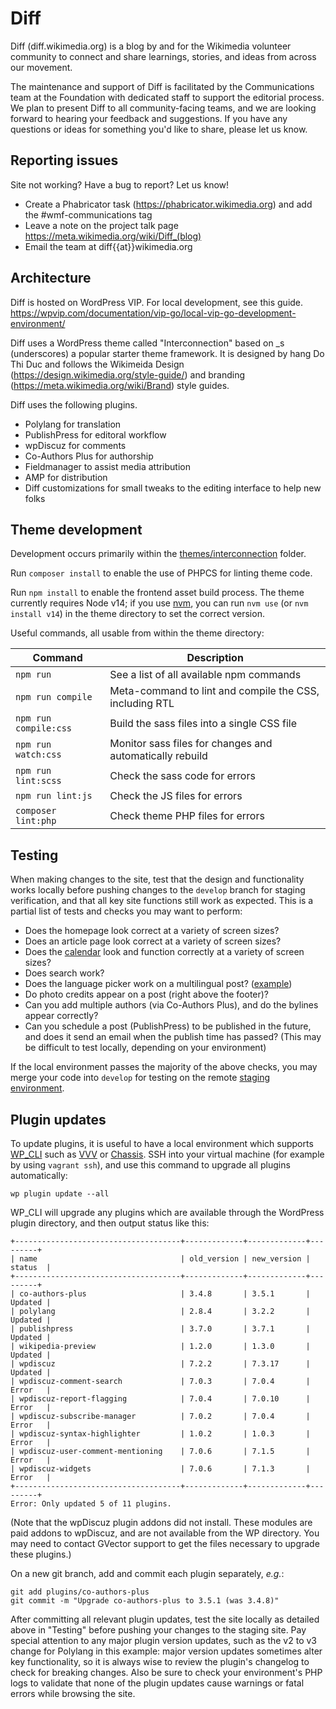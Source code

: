 # Diff
Diff (diff.wikimedia.org) is a blog by and for the Wikimedia volunteer community to connect and share learnings, stories, and ideas from across our movement.

The maintenance and support of Diff is facilitated by the Communications team at the Foundation with dedicated staff to support the editorial process. We plan to present Diff to all community-facing teams, and we are looking forward to hearing your feedback and suggestions. If you have any questions or ideas for something you'd like to share, please let us know.


## Reporting issues
Site not working? Have a bug to report? Let us know!

* Create a Phabricator task (https://phabricator.wikimedia.org) and add the #wmf-communications tag
* Leave a note on the project talk page https://meta.wikimedia.org/wiki/Diff_(blog)
* Email the team at diff{{at}}wikimedia.org

## Architecture
Diff is hosted on WordPress VIP. For local development, see this guide. https://wpvip.com/documentation/vip-go/local-vip-go-development-environment/

Diff uses a WordPress theme called "Interconnection" based on \_s (underscores) a popular starter theme framework. It is designed by hang Do Thi Duc and follows the Wikimeida Design (https://design.wikimedia.org/style-guide/)  and branding (https://meta.wikimedia.org/wiki/Brand) style guides.

Diff uses the following plugins.
* Polylang for translation
* PublishPress for editoral workflow
* wpDiscuz for comments
* Co-Authors Plus for authorship
* Fieldmanager to assist media attribution
* AMP for distribution
* Diff customizations for small tweaks to the editing interface to help new folks

## Theme development
Development occurs primarily within the [themes/interconnection](themes/interconnection/) folder.

Run `composer install` to enable the use of PHPCS for linting theme code.

Run `npm install` to enable the frontend asset build process. The theme currently requires Node v14; if you use [nvm](https://github.com/nvm-sh/nvm), you can run `nvm use` (or `nvm install v14`) in the theme directory to set the correct version.

Useful commands, all usable from within the theme directory:

 Command                   | Description
-------------------------- | --------------------------------------------------------
`npm run`                  | See a list of all available npm commands
`npm run compile`          | Meta-command to lint and compile the CSS, including RTL
`npm run compile:css`      | Build the sass files into a single CSS file
`npm run watch:css`        | Monitor sass files for changes and automatically rebuild
`npm run lint:scss`        | Check the sass code for errors
`npm run lint:js`          | Check the JS files for errors
`composer lint:php`        | Check theme PHP files for errors

## Testing
When making changes to the site, test that the design and functionality works locally before pushing changes to the `develop` branch for staging verification, and that all key site functions still work as expected. This is a partial list of tests and checks you may want to perform:

- Does the homepage look correct at a variety of screen sizes?
- Does an article page look correct at a variety of screen sizes?
- Does the [calendar](https://diff.wikimedia.org/calendar/) look and function correctly at a variety of screen sizes?
- Does search work?
- Does the language picker work on a multilingual post? ([example](https://diff.wikimedia.org/es/2022/03/17/reservate-la-fecha-y-ayudanos-a-crear-la-wikimania-2022/))
- Do photo credits appear on a post (right above the footer)?
- Can you add multiple authors (via Co-Authors Plus), and do the bylines appear correctly?
- Can you schedule a post (PublishPress) to be published in the future, and does it send an email when the publish time has passed? (This may be difficult to test locally, depending on your environment)

If the local environment passes the majority of the above checks, you may merge your code into `develop` for testing on the remote [staging environment](https://blog-wikimedia-org-develop.go-vip.net/).

## Plugin updates
To update plugins, it is useful to have a local environment which supports [WP_CLI](https://wp-cli.org/) such as [VVV](https://varyingvagrantvagrants.org/) or [Chassis](https://docs.chassis.io/en/latest/). SSH into your virtual machine (for example by using `vagrant ssh`), and use this command to upgrade all plugins automatically:

```
wp plugin update --all
```

WP_CLI will upgrade any plugins which are available through the WordPress plugin directory, and then output status like this:
```
+-------------------------------------+-------------+-------------+---------+
| name                                | old_version | new_version | status  |
+-------------------------------------+-------------+-------------+---------+
| co-authors-plus                     | 3.4.8       | 3.5.1       | Updated |
| polylang                            | 2.8.4       | 3.2.2       | Updated |
| publishpress                        | 3.7.0       | 3.7.1       | Updated |
| wikipedia-preview                   | 1.2.0       | 1.3.0       | Updated |
| wpdiscuz                            | 7.2.2       | 7.3.17      | Updated |
| wpdiscuz-comment-search             | 7.0.3       | 7.0.4       | Error   |
| wpdiscuz-report-flagging            | 7.0.4       | 7.0.10      | Error   |
| wpdiscuz-subscribe-manager          | 7.0.2       | 7.0.4       | Error   |
| wpdiscuz-syntax-highlighter         | 1.0.2       | 1.0.3       | Error   |
| wpdiscuz-user-comment-mentioning    | 7.0.6       | 7.1.5       | Error   |
| wpdiscuz-widgets                    | 7.0.6       | 7.1.3       | Error   |
+-------------------------------------+-------------+-------------+---------+
Error: Only updated 5 of 11 plugins.
```
(Note that the wpDiscuz plugin addons did not install. These modules are paid addons to wpDiscuz, and are not available from the WP directory. You may need to contact GVector support to get the files necessary to upgrade these plugins.)

On a new git branch, add and commit each plugin separately, _e.g._:

```
git add plugins/co-authors-plus
git commit -m "Upgrade co-authors-plus to 3.5.1 (was 3.4.8)"
```

After committing all relevant plugin updates, test the site locally as detailed above in "Testing" before pushing your changes to the staging site. Pay special attention to any major plugin version updates, such as the v2 to v3 change for Polylang in this example: major version updates sometimes alter key functionality, so it is always wise to review the plugin's changelog to check for breaking changes. Also be sure to check your environment's PHP logs to validate that none of the plugin updates cause warnings or fatal errors while browsing the site.
